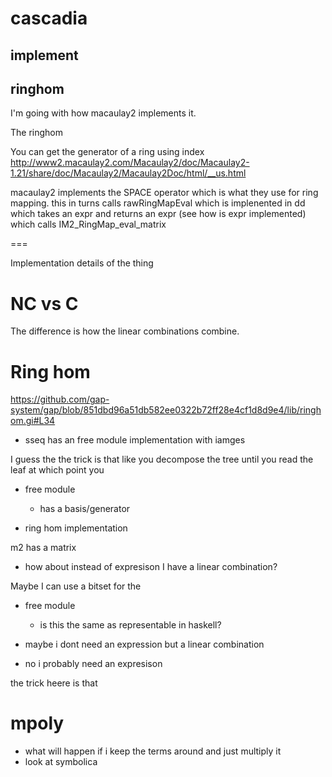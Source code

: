 # cascadia

## implement


## ringhom
I'm going with how macaulay2 implements it. 

The ringhom 


You can get the generator of a ring using index
http://www2.macaulay2.com/Macaulay2/doc/Macaulay2-1.21/share/doc/Macaulay2/Macaulay2Doc/html/__us.html

macaulay2 implements the SPACE operator which is what they use for ring mapping.
 this in turns calls rawRingMapEval which is implenented in dd which takes an expr and returns an expr (see how is expr implemented)
which calls IM2_RingMap_eval_matrix

===


Implementation details of the thing


# NC vs C
The difference is how the linear combinations combine.


# Ring hom

https://github.com/gap-system/gap/blob/851dbd96a51db582ee0322b72ff28e4cf1d8d9e4/lib/ringhom.gi#L34

* sseq has an free module implementation with iamges

I guess the the trick is that like you decompose the tree until you read the leaf at which point you 

* free module
    * has a basis/generator

* ring hom implementation

m2 has a matrix

* how about instead of expresison I have a linear combination?

Maybe I can use a bitset for the 

* free module
    * is this the same as representable in haskell?


* maybe i dont need an expression but a linear combination


* no i probably need an expresison

the trick heere is that 


# mpoly

* what will happen if i keep the terms around and just multiply it 
* look at symbolica